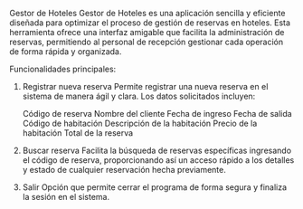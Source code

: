 Gestor de Hoteles
Gestor de Hoteles es una aplicación sencilla y eficiente diseñada para optimizar el proceso de gestión de reservas en hoteles. Esta herramienta ofrece una interfaz amigable que facilita la administración de reservas, permitiendo al personal de recepción gestionar cada operación de forma rápida y organizada.

Funcionalidades principales:
1. Registrar nueva reserva
  Permite registrar una nueva reserva en el sistema de manera ágil y clara. Los datos solicitados incluyen:

    Código de reserva
    Nombre del cliente
    Fecha de ingreso
    Fecha de salida
    Código de habitación
    Descripción de la habitación
    Precio de la habitación
    Total de la reserva

2. Buscar reserva
Facilita la búsqueda de reservas específicas ingresando el código de reserva, proporcionando así un acceso rápido a los detalles y estado de cualquier reservación hecha previamente.

3. Salir
Opción que permite cerrar el programa de forma segura y finaliza la sesión en el sistema.

